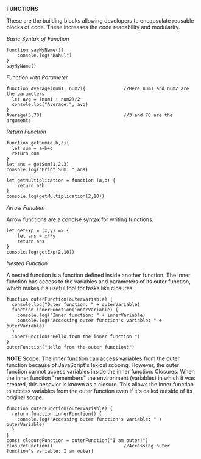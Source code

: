 **FUNCTIONS**

These are the building blocks allowing developers to encapsulate reusable blocks of code. These increases the code readability and modularity.

_Basic Syntax of Function_ 
```
function sayMyName(){ 
    console.log("Rahul")
}
sayMyName()
```
_Function with Parameter_
```
function Average(num1, num2){              //Here num1 and num2 are the parameters
  let avg = (num1 + num2)/2
  console.log("Average:", avg)
}
Average(3,70)                              //3 and 70 are the arguments
```
_Return Function_
```
function getSum(a,b,c){
  let sum = a+b+c
  return sum
}
let ans = getSum(1,2,3)
console.log("Print Sum: ",ans)
```
```
let getMultiplication = function (a,b) {
    return a*b
}
console.log(getMultiplication(2,10))
```
_Arrow Function_ 

Arrow functions are a concise syntax for writing functions.
```
let getExp = (x,y) => {
    let ans = x**y
    return ans
}
console.log(getExp(2,10))
```
_Nested Function_

A nested function is a function defined inside another function. The inner function has access to the variables and parameters of its outer function, which makes it a useful tool for tasks like closures.
```
function outerFunction(outerVariable) {
  console.log("Outer function: " + outerVariable)
  function innerFunction(innerVariable) {
    console.log("Inner function: " + innerVariable)
    console.log("Accessing outer function's variable: " + outerVariable)
  }
  innerFunction("Hello from the inner function!")
}
outerFunction("Hello from the outer function!")
```

**NOTE**
Scope: The inner function can access variables from the outer function because of JavaScript's lexical scoping. However, the outer function cannot access variables inside the inner function.
Closures: When the inner function "remembers" the environment (variables) in which it was created, this behavior is known as a closure. This allows the inner function to access variables from the outer function even if it's called outside of its original scope.
```
function outerFunction(outerVariable) {
  return function innerFunction() {
    console.log("Accessing outer function's variable: " + outerVariable)
  }
}
const closureFunction = outerFunction("I am outer!")
closureFunction()                          //Accessing outer function's variable: I am outer!
```
